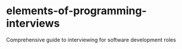 # elements-of-programming-interviews
Comprehensive guide to interviewing for software development roles
